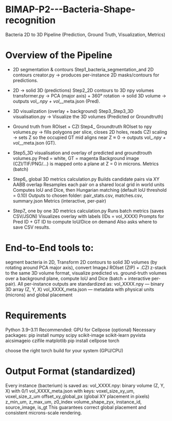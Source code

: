 # BIMAP-P2---Bacteria-Shape-recognition

Bacteria 2D to 3D Pipeline (Prediction, Ground Truth, Visualization, Metrics)


# Overview of the Pipeline

* 2D segmentation & contours
Step1_bacteria_segmentation_and 2D contours creator.py
→ produces per-instance 2D masks/contours for predictions.

* 2D → solid 3D (predictions)
Step2_2D contours to 3D npy volumes transformer.py
→ PCA (major axis) + 360° rotation → solid 3D volume
→ outputs vol_*.npy + vol_*_meta.json (Pred).

* 3D visualization (overlay + background)
Step3_Step3_3D visualisation.py
→ Visualize the 3D volumes (Predicted or Groundtruth)
  
* Ground truth from ROIset + CZI
Step4_ Groundtruth ROIset to npy volumes.py
→ fills polygons per slice, closes 2D holes, reads CZI scaling
→ sets Z so the occupied GT mid aligns near Z ≈ 0
→ outputs vol_*.npy + vol_*_meta.json (GT).

* Step5_3D visualisation and overlay of predicted and groundtrouth volumes.py
Pred = white, GT = magenta
Background image (CZI/TIF/PNG/…) is mapped onto a plane at Z = 0 in microns.
Metrics (batch)

* Step6_ global 3D metrics calculation.py
Builds candidate pairs via XY AABB overlap
Resamples each pair on a shared local grid in world units
Computes IoU and Dice, then Hungarian matching (default IoU threshold = 0.10)
Outputs to chosen folder:
pair_stats.csv, matches.csv, summary.json
Metrics (interactive, per-pair)

* Step7_ one by one 3D metrics calculation.py
Runs batch metrics (saves CSV/JSON)
Visualizes overlay with labels (IDs = vol_XXXX)
Prompts for Pred ID + GT ID to compute IoU/Dice on demand
Also asks where to save CSV results.


# End-to-End tools to:

segment bacteria in 2D,
Transform 2D contours to solid 3D volumes (by rotating around PCA major axis),
convert ImageJ ROIset (ZIP) + .CZI z-stack to the same 3D volume format,
visualize predicted vs. ground-truth volumes over a background plane,
compute IoU and Dice (batch + interactive per-pair).
All per-instance outputs are standardized as:
vol_XXXX.npy — binary 3D array (Z, Y, X)
vol_XXXX_meta.json — metadata with physical units (microns) and global placement

# Requirements

Python 3.9–3.11
Recommended: GPU for Cellpose (optional)
Necessary packages:
pip install numpy scipy scikit-image scikit-learn pyvista aicsimageio czifile matplotlib
pip install cellpose torch

choose the right torch build for your system (GPU/CPU)

# Output Format (standardized)

Every instance (bacterium) is saved as:
vol_XXXX.npy: binary volume (Z, Y, X) with 0/1
vol_XXXX_meta.json with keys:
voxel_size_xy_um, voxel_size_z_um
offset_xy_global_px (global XY placement in pixels)
z_min_um, z_max_um, z0_index
volume_shape_zyx, instance_id, source_image, is_gt
This guarantees correct global placement and consistent microns-scale rendering.
